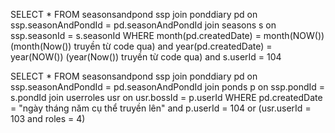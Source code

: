 SELECT * FROM seasonsandpond ssp join ponddiary pd on ssp.seasonAndPondId = pd.seasonAndPondId join seasons s on ssp.seasonId = s.seasonId WHERE month(pd.createdDate) = month(NOW()) (month(Now()) truyền từ code qua) and year(pd.createdDate) = year(NOW()) (year(Now()) truyền từ code qua) and s.userId = 104


SELECT * FROM seasonsandpond ssp join ponddiary pd on ssp.seasonAndPondId = pd.seasonAndPondId join ponds p on ssp.pondId = s.pondId join userroles usr on usr.bossId = p.userId WHERE pd.createdDate = "ngày tháng năm cụ thể truyền lên" and p.userId = 104 or (usr.userId = 103 and roles = 4)